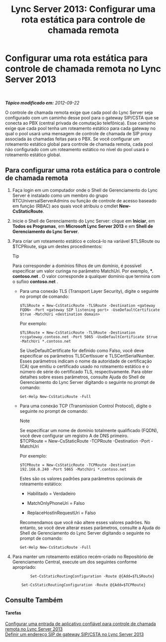﻿---
title: 'Lync Server 2013: Configurar uma rota estática para controle de chamada remota'
TOCTitle: Configurar uma rota estática para controle de chamada remota
ms:assetid: f7003023-443d-48ee-989b-71e8b0b0abbd
ms:mtpsurl: https://technet.microsoft.com/pt-br/library/Gg615051(v=OCS.15)
ms:contentKeyID: 49308638
ms.date: 05/19/2016
mtps_version: v=OCS.15
ms.translationtype: HT
---

# Configurar uma rota estática para controle de chamada remota no Lync Server 2013

 

_**Tópico modificado em:** 2012-09-22_

O controle de chamada remota exige que cada pool do Lync Server seja configurado com um caminho desse pool para o gateway SIP/CSTA que se conecta ao PBX (central privada de comutação telefônica). Esse caminho exige que cada pool tenha um roteamento estático para cada gateway no qual o pool usará uma mensagem de controle de chamada de SIP proxy associada às chamadas feitas para o PBX. Se você configurar um roteamento estático global para controle de chamada remota, cada pool não configurado com um roteamento estático no nível do pool usará o roteamento estático global.

## Para configurar uma rota estática para o controle de chamada remota

1.  Faça login em um computador onde o Shell de Gerenciamento do Lync Server é instalado como um membro do grupo RTCUniversalServerAdmins ou função de controle de acesso baseado em função (RBAC) aos quais você atribuiu o cmdlet **New-CsStaticRoute**.

2.  Inicie o Shell de Gerenciamento do Lync Server: clique em **Iniciar**, em **Todos os Programas**, em **Microsoft Lync Server 2013** e em **Shell de Gerenciamento do Lync Server**.

3.  Para criar um roteamento estático e colocá-lo na variável $TLSRoute ou $TCPRoute, siga um destes procedimentos:
    

    > [!TIP]
    > Para corresponder a domínios filhos de um domínio, é possível especificar um valor curinga no parâmetro MatchUri. Por exemplo, <STRONG>*. contoso.net</STRONG> . O valor corresponde a qualquer domínio que termina com o sufixo <STRONG>contoso.net</STRONG> .

    
      - Para uma conexão TLS (Transport Layer Security), digite o seguinte no prompt de comando:
        
            $TLSRoute = New-CsStaticRoute -TLSRoute -Destination <gateway FQDN> -Port <gateway SIP listening port> -UseDefaultCertificate $true -MatchUri <destination domain>
        
        Por exemplo:
        
            $TLSRoute = New-CsStaticRoute -TLSRoute -Destination rccgateway.contoso.net -Port 5065 -UseDefaultCertificate $true -MatchUri *.contoso.net
        
        Se UseDefaultCertificate for definido como Falso, você deve especificar os parâmetros TLSCertIssuer e TLSCertSerialNumber. Esses parâmetros indicam o nome da autoridade de certificação (CA) que emitiu o certificado usado no roteamento estático e o número de série do certificado TLS, respectivamente. Para obter detalhes sobre esses parâmetros, consulte Ajuda do Shell de Gerenciamento do Lync Server digitando o seguinte no prompt de comando:
        
            Get-Help New-CsStaticRoute -Full
    
      - Para uma conexão TCP (Transmission Control Protocol), digite o seguinte no prompt de comando:
        
        > [!NOTE]  
        > Se especificar um nome de domínio totalmente qualificado (FQDN), você deve configurar um registro A de DNS primeiro.        
            $TCPRoute = New-CsStaticRoute -TCPRoute -Destination <gateway IP address or FQDN> -Port <gateway SIP listening port> -MatchUri <destination domain>
        
        Por exemplo:
        
            $TCPRoute = New-CsStaticRoute -TCPRoute -Destination 192.168.0.240 -Port 5065 -MatchUri *.contoso.net
        
        Estes são os valores padrões para parâmetros opcionais de roteamento estático:
        
          - Habilitado = Verdadeiro
        
          - MatchOnlyPhoneUri = Falso
        
          - ReplaceHostInRequestUri = Falso
        
        Recomendamos que você não altere esses valores padrões. No entanto, se você deve alterar esses parâmetros, consulte a Ajuda do Shell de Gerenciamento do Lync Server digitando o seguinte no prompt de comando:
        
            Get-Help New-CsStaticRoute -Full

4.  Para manter um roteamento estático recém-criado no Repositório de Gerenciamento Central, execute um dos seguintes conforme apropriado:
    
    ```
            Set-CsStaticRoutingConfiguration -Route @{Add=$TLSRoute}
    ```
    ```
        Set-CsStaticRoutingConfiguration -Route @{Add=$TCPRoute}
    ```

## Consulte Também

#### Tarefas

[Configurar uma entrada de aplicativo confiável para controle de chamada remota no Lync Server 2013](lync-server-2013-configure-a-trusted-application-entry-for-remote-call-control.md)  
[Definir um endereço SIP de gateway SIP/CSTA no Lync Server 2013](lync-server-2013-define-a-sip-csta-gateway-ip-address.md)

